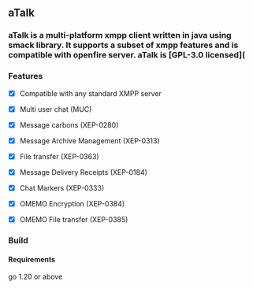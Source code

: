 

## aTalk

### aTalk is a multi-platform xmpp client written in java using smack library. It supports a subset of xmpp features and is compatible with openfire server. aTalk is [GPL-3.0 licensed](

### Features

- [x] Compatible with any standard XMPP server
- [x] Multi user chat (MUC)
- [x] Message carbons (XEP-0280)
- [x] Message Archive Management (XEP-0313)
- [x] File transfer (XEP-0363)
- [x] Message Delivery Receipts (XEP-0184)
- [x] Chat Markers (XEP-0333)
- [x] OMEMO Encryption (XEP-0384)
- [x] OMEMO File transfer (XEP-0385)



### Build

#### Requirements
go 1.20 or above